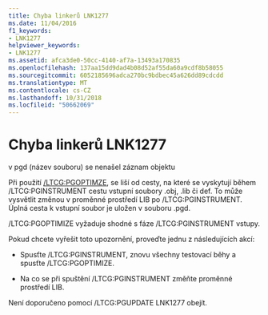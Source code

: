 ```yaml
---
title: Chyba linkerů LNK1277
ms.date: 11/04/2016
f1_keywords:
- LNK1277
helpviewer_keywords:
- LNK1277
ms.assetid: afca3de0-50cc-4140-af7a-13493a170835
ms.openlocfilehash: 137aa15dd9dad4b08d52af55da60a9cdf8b58055
ms.sourcegitcommit: 6052185696adca270bc9bdbec45a626dd89cdcdd
ms.translationtype: MT
ms.contentlocale: cs-CZ
ms.lasthandoff: 10/31/2018
ms.locfileid: "50662069"
---
```

# <a name="linker-tools-error-lnk1277"></a>Chyba linkerů LNK1277

v pgd (název souboru) se nenašel záznam objektu

Při použití [/LTCG:PGOPTIMZE](../../build/reference/ltcg-link-time-code-generation.md), se liší od cesty, na které se vyskytují během /LTCG:PGINSTRUMENT cestu vstupní soubory .obj, .lib či def. To může vysvětlit změnou v proměnné prostředí LIB po /LTCG:PGINSTRUMENT. Úplná cesta k vstupní soubor je uložen v souboru .pgd.

/LTCG:PGOPTIMIZE vyžaduje shodné s fáze /LTCG:PGINSTRUMENT vstupy.

Pokud chcete vyřešit toto upozornění, proveďte jednu z následujících akcí:

- Spusťte /LTCG:PGINSTRUMENT, znovu všechny testovací běhy a spusťte /LTCG:PGOPTIMIZE.

- Na co se při spuštění /LTCG:PGINSTRUMENT změňte proměnné prostředí LIB.

Není doporučeno pomocí /LTCG:PGUPDATE LNK1277 obejít.